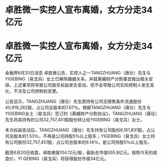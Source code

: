 # 卓胜微一实控人宣布离婚，女方分走34亿元

# 卓胜微一实控人宣布离婚，女方分走34亿元

金融界6月20日消息
卓胜微公告，实控人之一TANGZHUANG（唐壮）先生与YIGEBING（易戈兵）女士已解除婚姻关系，并就离婚财产分割事宜做出相关安排。上述事项将导致公司股东权益发生变动，但不会导致公司实际控制人发生变化，不涉及公司控制权变更。

公告显示，TANGZHUANG（唐壮）先生原持有公司无限售条件流通股份40,919,282股，占公司总股本的7.67％。根据TANGZHUANG（唐壮）先生与YIGEBING女士（易戈兵）签订的《离婚财产分割协议》，TANGZHUANG（唐壮）先生将其持有的公司32,757,451股股份转让给YIGEBING（易戈兵）女士。

本次权益变动后，TANGZHUANG（唐壮）先生持有公司股份8,161,831股，占公司总股本的1.53％，不再是公司持股5％以上股东；YIGEBING（易戈兵）女士持有公司股份32,757,451股，占公司总股本的6.14％，是公司持股5％以上股东。

截至6月20日收盘，卓胜微报104.12元/股，最新总市值555.8亿元。按照今天的收盘价，YI GEBING（易戈兵）将获得股份市值34亿元。

